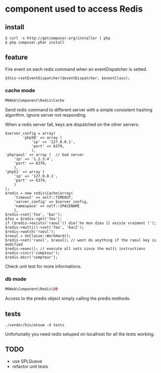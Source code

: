 # component used to access Redis


## install

```shell
$ curl -s http://getcomposer.org/installer | php
$ php composer.phar install
```

## feature

Fire event on each redis command when an eventDispatcher is setted.

```
$this->setEventDispatcher($eventDispatcher, $eventClass);
```

### cache mode

```php
M6Web\Component\Redis\Cache
```

Send redis command to different server with a simple consistent hashing algorithm. Ignore server not responding.

When a redis server fall, keys are dispatched on the other servers.

```
$server_config = array(
        'php50' => array (
            'ip' => '127.0.0.1',
            'port' => 6379,
            ),
'phpraoul' => array (  // bad server
    'ip' => '1.2.3.4',
    'port' => 6379,
    ),
'php51' => array (
    'ip' => '127.0.0.1',
    'port' => 6379,
    )
);
$redis = new redis\Cache(array(
    'timeout' => self::TIMEOUT,
    'server_config' => $server_config,
    'namespace' => self::SPACENAME
    ),
$redis->set('foo', 'bar');
$foo = $redis->get('foo');
if ($redis->exists('raoul')) die('ho mon dieu il existe vraiment !');
$redis->multi()->set('foo', 'bar2');
$redis->watch('raoul');
$raoul = UnClasse::WorkHard();
$redis->set('raoul', $raoul); // wont do anything if the raoul key is modified
$redis->exec(); // execute all sets since the multi instructions
$redis->incr('compteur');
$redis-decr('compteur');
```

Check unit test for more informations.

### db mode

```php
M6Web\Component\Redis\DB
```

Access to the predis object simply calling the predis methods.

## tests


```shell
./vendor/bin/atoum -d tests
```

Unfortunatly you need redis setuped on localhost for all the tests working.



## TODO
* use SPLQueue
* refactor unit tests
